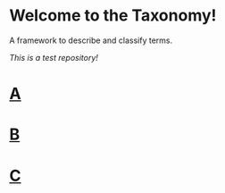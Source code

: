 # Welcome to the Taxonomy! 

A framework to describe and classify terms.

*This is a test repository!*

# [A](https://github.com/baaltazaar/Wikiee/tree/master/wiki/A)
# [B](https://github.com/baaltazaar/Wikiee/tree/master/wiki/B)
# [C](https://github.com/baaltazaar/Wikiee/tree/master/wiki/C)
